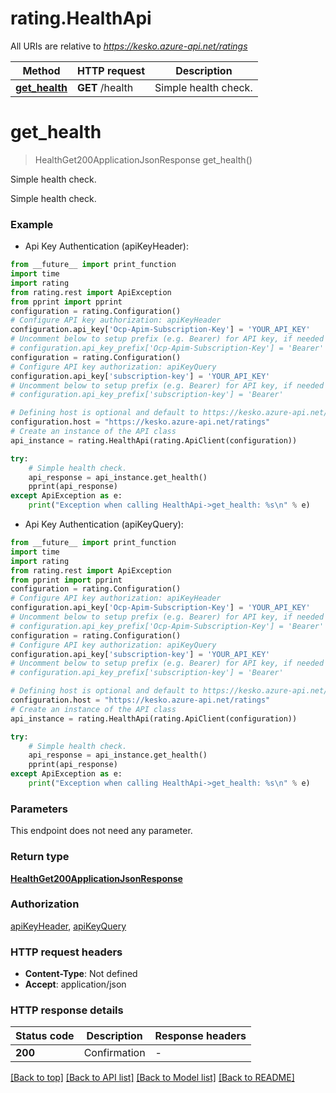 # rating.HealthApi

All URIs are relative to *https://kesko.azure-api.net/ratings*

Method | HTTP request | Description
------------- | ------------- | -------------
[**get_health**](HealthApi.md#get_health) | **GET** /health | Simple health check.


# **get_health**
> HealthGet200ApplicationJsonResponse get_health()

Simple health check.

Simple health check.

### Example

* Api Key Authentication (apiKeyHeader):
```python
from __future__ import print_function
import time
import rating
from rating.rest import ApiException
from pprint import pprint
configuration = rating.Configuration()
# Configure API key authorization: apiKeyHeader
configuration.api_key['Ocp-Apim-Subscription-Key'] = 'YOUR_API_KEY'
# Uncomment below to setup prefix (e.g. Bearer) for API key, if needed
# configuration.api_key_prefix['Ocp-Apim-Subscription-Key'] = 'Bearer'
configuration = rating.Configuration()
# Configure API key authorization: apiKeyQuery
configuration.api_key['subscription-key'] = 'YOUR_API_KEY'
# Uncomment below to setup prefix (e.g. Bearer) for API key, if needed
# configuration.api_key_prefix['subscription-key'] = 'Bearer'

# Defining host is optional and default to https://kesko.azure-api.net/ratings
configuration.host = "https://kesko.azure-api.net/ratings"
# Create an instance of the API class
api_instance = rating.HealthApi(rating.ApiClient(configuration))

try:
    # Simple health check.
    api_response = api_instance.get_health()
    pprint(api_response)
except ApiException as e:
    print("Exception when calling HealthApi->get_health: %s\n" % e)
```

* Api Key Authentication (apiKeyQuery):
```python
from __future__ import print_function
import time
import rating
from rating.rest import ApiException
from pprint import pprint
configuration = rating.Configuration()
# Configure API key authorization: apiKeyHeader
configuration.api_key['Ocp-Apim-Subscription-Key'] = 'YOUR_API_KEY'
# Uncomment below to setup prefix (e.g. Bearer) for API key, if needed
# configuration.api_key_prefix['Ocp-Apim-Subscription-Key'] = 'Bearer'
configuration = rating.Configuration()
# Configure API key authorization: apiKeyQuery
configuration.api_key['subscription-key'] = 'YOUR_API_KEY'
# Uncomment below to setup prefix (e.g. Bearer) for API key, if needed
# configuration.api_key_prefix['subscription-key'] = 'Bearer'

# Defining host is optional and default to https://kesko.azure-api.net/ratings
configuration.host = "https://kesko.azure-api.net/ratings"
# Create an instance of the API class
api_instance = rating.HealthApi(rating.ApiClient(configuration))

try:
    # Simple health check.
    api_response = api_instance.get_health()
    pprint(api_response)
except ApiException as e:
    print("Exception when calling HealthApi->get_health: %s\n" % e)
```

### Parameters
This endpoint does not need any parameter.

### Return type

[**HealthGet200ApplicationJsonResponse**](HealthGet200ApplicationJsonResponse.md)

### Authorization

[apiKeyHeader](../README.md#apiKeyHeader), [apiKeyQuery](../README.md#apiKeyQuery)

### HTTP request headers

 - **Content-Type**: Not defined
 - **Accept**: application/json

### HTTP response details
| Status code | Description | Response headers |
|-------------|-------------|------------------|
**200** | Confirmation |  -  |

[[Back to top]](#) [[Back to API list]](../README.md#documentation-for-api-endpoints) [[Back to Model list]](../README.md#documentation-for-models) [[Back to README]](../README.md)

